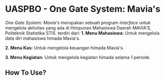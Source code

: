 # UASPBO - One Gate System: Mavia's
_One Gate System: Mavia's_ merupakan sebuah program _interface_ untuk mengelola aktivitas 
yang ada di Himpunan Mahasiswa Daerah MAVIA'S, Politeknik Statistika STIS. terdiri dari:
**1. Menu Mahasiswa:**
    Untuk mengelola data diri mahasiswa himada Mavia's.  

**2. Menu Kas:**
    Untuk mengelola keuangan himada Mavia's.

**3. Menu Kegiatan:**
    Untuk mengelola kegiatan himada selama 1 periode.


## How To Use?
